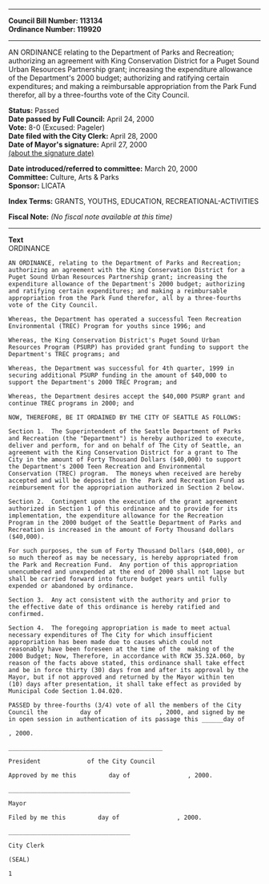 * * * * *  
  
**Council Bill Number: [](#h0)[](#h2)113134**   
**Ordinance Number: 119920**  
  
* * * * *  
  
AN ORDINANCE relating to the Department of Parks and Recreation; authorizing an agreement with King Conservation District for a Puget Sound Urban Resources Partnership grant; increasing the expenditure allowance of the Department's 2000 budget; authorizing and ratifying certain expenditures; and making a reimbursable appropriation from the Park Fund therefor, all by a three-fourths vote of the City Council.  
  
**Status:** Passed   
**Date passed by Full Council:** April 24, 2000   
**Vote:** 8-0 (Excused: Pageler)   
**Date filed with the City Clerk:** April 28, 2000   
**Date of Mayor's signature:** April 27, 2000   
[(about the signature date)](/~public/approvaldate.htm)   
  
  
**Date introduced/referred to committee:** March 20, 2000   
**Committee:** Culture, Arts & Parks   
**Sponsor:** LICATA   
  
**Index Terms:** GRANTS, YOUTHS, EDUCATION, RECREATIONAL-ACTIVITIES  
  
**Fiscal Note:** *(No fiscal note available at this time)*  
  
* * * * *  
  
**Text**  
    ORDINANCE  
  
    AN ORDINANCE, relating to the Department of Parks and Recreation;  
    authorizing an agreement with the King Conservation District for a  
    Puget Sound Urban Resources Partnership grant; increasing the  
    expenditure allowance of the Department's 2000 budget; authorizing  
    and ratifying certain expenditures; and making a reimbursable  
    appropriation from the Park Fund therefor, all by a three-fourths  
    vote of the City Council.  
  
    Whereas, the Department has operated a successful Teen Recreation  
    Environmental (TREC) Program for youths since 1996; and  
  
    Whereas, the King Conservation District's Puget Sound Urban  
    Resources Program (PSURP) has provided grant funding to support the  
    Department's TREC programs; and  
  
    Whereas, the Department was successful for 4th quarter, 1999 in  
    securing additional PSURP funding in the amount of $40,000 to  
    support the Department's 2000 TREC Program; and  
  
    Whereas, the Department desires accept the $40,000 PSURP grant and  
    continue TREC programs in 2000; and  
  
    NOW, THEREFORE, BE IT ORDAINED BY THE CITY OF SEATTLE AS FOLLOWS:  
  
    Section 1.  The Superintendent of the Seattle Department of Parks  
    and Recreation (the "Department") is hereby authorized to execute,  
    deliver and perform, for and on behalf of The City of Seattle, an  
    agreement with the King Conservation District for a grant to The  
    City in the amount of Forty Thousand Dollars ($40,000) to support  
    the Department's 2000 Teen Recreation and Environmental  
    Conservation (TREC) program.  The moneys when received are hereby  
    accepted and will be deposited in the  Park and Recreation Fund as  
    reimbursement for the appropriation authorized in Section 2 below.  
  
    Section 2.  Contingent upon the execution of the grant agreement  
    authorized in Section 1 of this ordinance and to provide for its  
    implementation, the expenditure allowance for the Recreation  
    Program in the 2000 budget of the Seattle Department of Parks and  
    Recreation is increased in the amount of Forty Thousand dollars  
    ($40,000).  
  
    For such purposes, the sum of Forty Thousand Dollars ($40,000), or  
    so much thereof as may be necessary, is hereby appropriated from  
    the Park and Recreation Fund.  Any portion of this appropriation  
    unencumbered and unexpended at the end of 2000 shall not lapse but  
    shall be carried forward into future budget years until fully  
    expended or abandoned by ordinance.  
  
    Section 3.  Any act consistent with the authority and prior to  
    the effective date of this ordinance is hereby ratified and  
    confirmed.  
  
    Section 4.  The foregoing appropriation is made to meet actual  
    necessary expenditures of The City for which insufficient  
    appropriation has been made due to causes which could not  
    reasonably have been foreseen at the time of the  making of the  
    2000 Budget; Now, Therefore, in accordance with RCW 35.32A.060, by  
    reason of the facts above stated, this ordinance shall take effect  
    and be in force thirty (30) days from and after its approval by the  
    Mayor, but if not approved and returned by the Mayor within ten  
    (10) days after presentation, it shall take effect as provided by  
    Municipal Code Section 1.04.020.  
  
    PASSED by three-fourths (3/4) vote of all the members of the City  
    Council the         day of                , 2000, and signed by me  
    in open session in authentication of its passage this ______day of  
  
    , 2000.  
  
    ___________________________________________  
  
    President             of the City Council  
  
    Approved by me this         day of                , 2000.  
  
    __________________________________  
  
    Mayor  
  
    Filed by me this         day of                , 2000.  
  
    __________________________________  
  
    City Clerk  
  
    (SEAL)  
  
    1  
